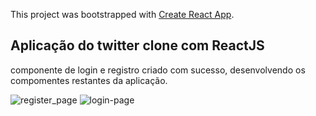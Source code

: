 This project was bootstrapped with [Create React App](https://github.com/facebook/create-react-app).

## Aplicação do twitter clone com ReactJS

componente de login e registro criado com sucesso, desenvolvendo os compomentes restantes da aplicação.

<img src="https://i.imgur.com/9abeq7K.png" alt="register_page">
<img src="https://i.imgur.com/LRVImGu.png" alt="login-page">
